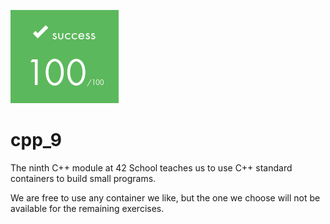 ![](https://github.com/a-boring-man/cpp_9/blob/master/100_score_icon.png)

# cpp_9

The ninth C++ module at 42 School teaches us to use C++ standard containers to build small programs.

We are free to use any container we like, but the one we choose will not be available for the remaining exercises.
